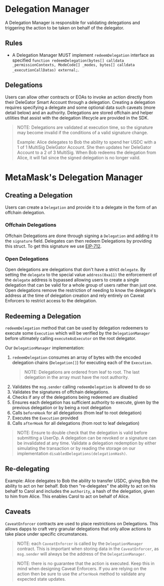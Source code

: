 # Delegation Manager

A Delegation Manager is responsible for validating delegations and triggering the action to be taken on behalf of the delegator.

## Rules

- A Delegation Manager MUST implement `redeemDelegation` interface as specified `function redeemDelegation(bytes[] calldata _permissionContexts, ModeCode[] _modes, bytes[] calldata _executionCallDatas) external;`.

## Delegations

Users can allow other contracts or EOAs to invoke an action directly from their DeleGator Smart Account through a delegation. Creating a delegation requires specifying a delegate and some optional data such caveats (more detail below) and an authority. Delegations are stored offchain and helper utilities that assist with the delegation lifecycle are provided in the SDK.

> NOTE: Delegations are validated at execution time, so the signature may become invalid if the conditions of a valid signature change.
>
> Example: Alice delegates to Bob the ability to spend her USDC with a 1 of 1 MultiSig DeleGator Account. She then updates her DeleGator Account to a 2 of 3 MultiSig. When Bob redeems the delegation from Alice, it will fail since the signed delegation is no longer valid.

# MetaMask's Delegation Manager

## Creating a Delegation

Users can create a `Delegation` and provide it to a delegate in the form of an offchain delegation.

### Offchain Delegations

Offchain Delegations are done through signing a `Delegation` and adding it to the `signature` field. Delegates can then redeem Delegations by providing this struct. To get this signature we use [EIP-712](https://eips.ethereum.org/EIPS/eip-712).

### Open Delegations

Open delegations are delegations that don't have a strict `delegate`. By setting the `delegate` to the special value `address(0xa11)` the enforcement of the `delegate` address is bypassed allowing users to create a single delegation that can be valid for a whole group of users rather than just one. Open delegations remove the restriction of needing to know the delegate's address at the time of delegation creation and rely entirely on Caveat Enforcers to restrict access to the delegation.

## Redeeming a Delegation

`redeemDelegation` method that can be used by delegation redeemers to execute some `Execution` which will be verified by the `DelegationManager` before ultimately calling `executeAsExecutor` on the root delegator.

Our `DelegationManager` implementation:

1. `redeemDelegation` consumes an array of bytes with the encoded delegation chains (`Delegation[]`) for executing each of the `Execution`.
   > NOTE: Delegations are ordered from leaf to root. The last delegation in the array must have the root authority.
2. Validates the `msg.sender` calling `redeemDelegation` is allowed to do so
3. Validates the signatures of offchain delegations.
4. Checks if any of the delegations being redeemed are disabled
5. Ensures each delegation has sufficient authority to execute, given by the previous delegation or by being a root delegation
6. Calls `beforeHook` for all delegations (from leaf to root delegation)
7. Executes the `Execution` provided
8. Calls `afterHook` for all delegations (from root to leaf delegation)

> NOTE: Ensure to double check that the delegation is valid before submitting a UserOp. A delegation can be revoked or a signature can be invalidated at any time.
> Validate a delegation redemption by either simulating the transaction or by reading the storage on our implementation `disabledDelegations(delegationHash)`.

## Re-delegating

Example: Alice delegates to Bob the ability to transfer USDC, giving Bob the ability to act on her behalf. Bob then "re-delegates" the ability to act on his behalf to Carol and includes the `authority`, a hash of the delegation, given to him from Alice. This enables Carol to act on behalf of Alice.

## Caveats

`CaveatEnforcer` contracts are used to place restrictions on Delegations. This allows dapps to craft very granular delegations that only allow actions to take place under specific circumstances.

> NOTE: each `CaveatEnforcer` is called by the `DelegationManager` contract. This is important when storing data in the `CaveatEnforcer`, as `msg.sender` will always be the address of the `DelegationManager`.

> NOTE: there is no guarantee that the action is executed. Keep this in mind when designing Caveat Enforcers. If you are relying on the action then be sure to use the `afterHook` method to validate any expected state updates.
